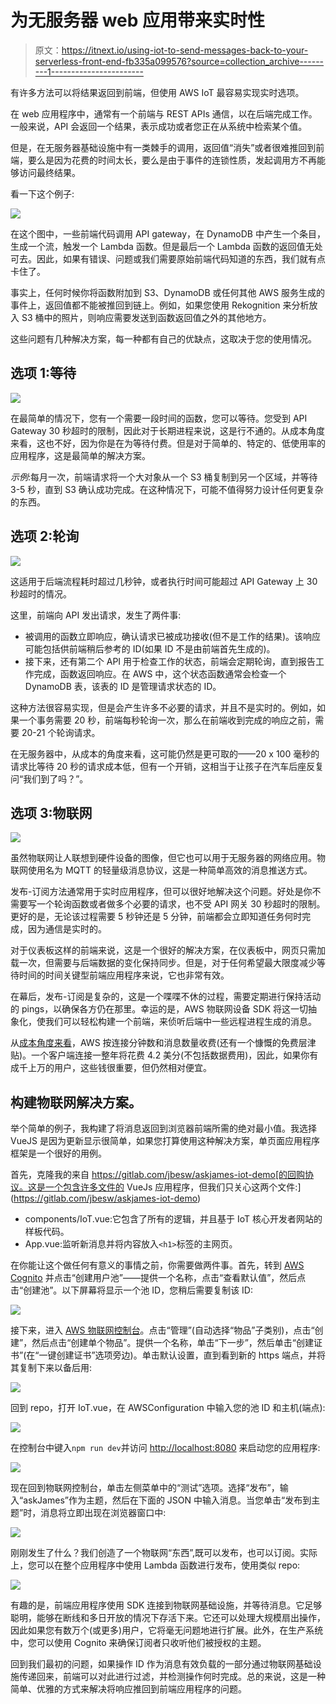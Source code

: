 # 为无服务器 web 应用带来实时性

> 原文：<https://itnext.io/using-iot-to-send-messages-back-to-your-serverless-front-end-fb335a099576?source=collection_archive---------1----------------------->

有许多方法可以将结果返回到前端，但使用 AWS IoT 最容易实现实时选项。

在 web 应用程序中，通常有一个前端与 REST APIs 通信，以在后端完成工作。一般来说，API 会返回一个结果，表示成功或者您正在从系统中检索某个值。

但是，在无服务器基础设施中有一类棘手的调用，返回值“消失”或者很难推回到前端，要么是因为花费的时间太长，要么是由于事件的连锁性质，发起调用方不再能够访问最终结果。

看一下这个例子:

![](img/01dc8fcf26148128b68e9551d0118b17.png)

在这个图中，一些前端代码调用 API gateway，在 DynamoDB 中产生一个条目，生成一个流，触发一个 Lambda 函数。但是最后一个 Lambda 函数的返回值无处可去。因此，如果有错误、问题或我们需要原始前端代码知道的东西，我们就有点卡住了。

事实上，任何时候你将函数附加到 S3、DynamoDB 或任何其他 AWS 服务生成的事件上，返回值都不能被推回到链上。例如，如果您使用 Rekognition 来分析放入 S3 桶中的照片，则响应需要发送到函数返回值之外的其他地方。

这些问题有几种解决方案，每一种都有自己的优缺点，这取决于您的使用情况。

## 选项 1:等待

![](img/03c3ef0370befcd513315666037c3729.png)

在最简单的情况下，您有一个需要一段时间的函数，您可以等待。您受到 API Gateway 30 秒超时的限制，因此对于长期进程来说，这是行不通的。从成本角度来看，这也不好，因为你是在为等待付费。但是对于简单的、特定的、低使用率的应用程序，这是最简单的解决方案。

*示例*:每月一次，前端请求将一个大对象从一个 S3 桶复制到另一个区域，并等待 3-5 秒，直到 S3 确认成功完成。在这种情况下，可能不值得努力设计任何更复杂的东西。

## 选项 2:轮询

![](img/4592969851bbb78b4e8aa70cc84a4822.png)

这适用于后端流程耗时超过几秒钟，或者执行时间可能超过 API Gateway 上 30 秒超时的情况。

这里，前端向 API 发出请求，发生了两件事:

*   被调用的函数立即响应，确认请求已被成功接收(但不是工作的结果)。该响应可能包括供前端稍后参考的 ID(如果 ID 不是由前端首先生成的)。
*   接下来，还有第二个 API 用于检查工作的状态，前端会定期轮询，直到报告工作完成，函数返回响应。在 AWS 中，这个状态函数通常会检查一个 DynamoDB 表，该表的 ID 是管理请求状态的 ID。

这种方法很容易实现，但是会产生许多不必要的请求，并且不是实时的。例如，如果一个事务需要 20 秒，前端每秒轮询一次，那么在前端收到完成的响应之前，需要 20-21 个轮询请求。

在无服务器中，从成本的角度来看，这可能仍然是更可取的——20 x 100 毫秒的请求比等待 20 秒的请求成本低，但有一个开销，这相当于让孩子在汽车后座反复问“我们到了吗？”。

## 选项 3:物联网

![](img/f68ccea43d0af205583ef162246eb70a.png)

虽然物联网让人联想到硬件设备的图像，但它也可以用于无服务器的网络应用。物联网使用名为 MQTT 的轻量级消息协议，这是一种简单高效的消息推送方式。

发布-订阅方法通常用于实时应用程序，但可以很好地解决这个问题。好处是你不需要写一个轮询函数或者做多个必要的请求，也不受 API 网关 30 秒超时的限制。更好的是，无论该过程需要 5 秒钟还是 5 分钟，前端都会立即知道任务何时完成，因为通信是实时的。

对于仪表板这样的前端来说，这是一个很好的解决方案，在仪表板中，网页只需加载一次，但需要与后端数据的变化保持同步。但是，对于任何希望最大限度减少等待时间的时间关键型前端应用程序来说，它也非常有效。

在幕后，发布-订阅是复杂的，这是一个喋喋不休的过程，需要定期进行保持活动的 pings，以确保各方仍在那里。幸运的是，AWS 物联网设备 SDK 将这一切抽象化，使我们可以轻松构建一个前端，来侦听后端中一些远程进程生成的消息。

从[成本角度来看](https://aws.amazon.com/iot-core/pricing/)，AWS 按连接分钟数和消息数量收费(还有一个慷慨的免费层津贴)。一个客户端连接一整年将花费 4.2 美分(不包括数据费用)，因此，如果你有成千上万的用户，这些钱很重要，但仍然相对便宜。

## 构建物联网解决方案。

举个简单的例子，我构建了将消息返回到浏览器前端所需的绝对最小值。我选择 VueJS 是因为更新显示很简单，如果您打算使用这种解决方案，单页面应用程序框架是一个很好的用例。

首先，克隆我的来自 https://gitlab.com/jbesw/askjames-iot-demo[的回购协议。这是一个包含许多文件的 VueJs 应用程序，但我们只关心这两个文件:](https://gitlab.com/jbesw/askjames-iot-demo)

*   components/IoT.vue:它包含了所有的逻辑，并且基于 IoT 核心开发者网站的样板代码。
*   App.vue:监听新消息并将内容放入`<h1>`标签的主网页。

在你能让这个做任何有意义的事情之前，你需要做两件事。首先，转到 [AWS Cognito](https://console.aws.amazon.com/cognito/users/?region=us-east-1) 并点击“创建用户池”——提供一个名称，点击“查看默认值”，然后点击“创建池”。以下屏幕将显示一个池 ID，您稍后需要复制该 ID:

![](img/877f96c70680f6cc27e369d3b251c705.png)

接下来，进入 [AWS 物联网控制台](https://console.aws.amazon.com/iot/)。点击“管理”(自动选择“物品”子类别)，点击“创建”，然后点击“创建单个物品”。提供一个名称，单击“下一步”，然后单击“创建证书”(在“一键创建证书”选项旁边)。单击默认设置，直到看到新的 https 端点，并将其复制下来以备后用:

![](img/ecd9576c4e126254002585432a0c257b.png)

回到 repo，打开 IoT.vue，在 AWSConfiguration 中输入您的池 ID 和主机(端点):

![](img/99d4d17fbf0ba23a67922a9a83ba5799.png)

在控制台中键入`npm run dev`并访问 [http://localhost:8080](http://localhost:8080) 来启动您的应用程序:

![](img/7630b75900ed4499e589d4d7f26f065b.png)

现在回到物联网控制台，单击左侧菜单中的“测试”选项。选择“发布”，输入“askJames”作为主题，然后在下面的 JSON 中输入消息。当您单击“发布到主题”时，消息将立即出现在浏览器窗口中:

![](img/4291d05756fb1e6f7c7de8bfdccb0b0c.png)

刚刚发生了什么？我们创造了一个物联网“东西”,既可以发布，也可以订阅。实际上，您可以在整个应用程序中使用 Lambda 函数进行发布，使用类似 repo:

![](img/304308683e10ca7adfa2e7d12b219a70.png)

有趣的是，前端应用程序使用 SDK 连接到物联网基础设施，并等待消息。它足够聪明，能够在断线和多日开放的情况下存活下来。它还可以处理大规模扇出操作，因此如果您有数万个(或更多)用户，它将毫无问题地进行扩展。此外，在生产系统中，您可以使用 Cognito 来确保订阅者只收听他们被授权的主题。

回到我们最初的问题，如果操作 ID 作为消息有效负载的一部分通过物联网基础设施传递回来，前端可以对此进行过滤，并检测操作何时完成。总的来说，这是一种简单、优雅的方式来解决将响应推回到前端应用程序的问题。
